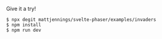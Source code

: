 Give it a try!

```shell
$ npx degit mattjennings/svelte-phaser/examples/invaders
$ npm install
$ npm run dev
```
